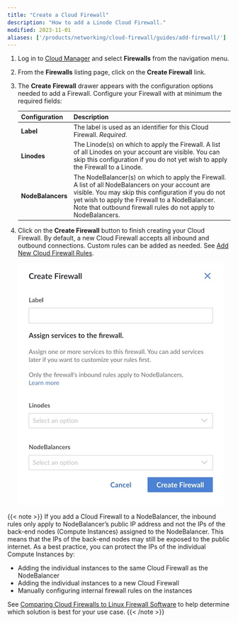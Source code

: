 ```yaml
---
title: "Create a Cloud Firewall"
description: "How to add a Linode Cloud Firewall."
modified: 2023-11-01
aliases: ['/products/networking/cloud-firewall/guides/add-firewall/']
---
```


1. Log in to [Cloud Manager](https://cloud.linode.com/) and select **Firewalls** from the navigation menu.

1. From the **Firewalls** listing page, click on the **Create Firewall** link.

1. The **Create Firewall** drawer appears with the configuration options needed to add a Firewall. Configure your Firewall with at minimum the required fields:

    | **Configuration** | **Description** |
    | --------------- | --------------- |
    | **Label** | The label is used as an identifier for this Cloud Firewall. *Required*. |
    | **Linodes**| The Linode(s) on which to apply the Firewall. A list of all Linodes on your account are visible. You can skip this configuration if you do not yet wish to apply the Firewall to a Linode. |
    | **NodeBalancers** | The NodeBalancer(s) on which to apply the Firewall. A list of all NodeBalancers on your account are visible. You may skip this configuration if you do not yet wish to apply the Firewall to a NodeBalancer. Note that outbound firewall rules do not apply to NodeBalancers. |


1. Click on the ****Create Firewall**** button to finish creating your Cloud Firewall. By default, a new Cloud Firewall accepts all inbound and outbound connections. Custom rules can be added as needed. See [Add New Cloud Firewall Rules](/docs/products/networking/cloud-firewall/guides/manage-firewall-rules/).

    ![Click on the Create button to create your Firewall.](create-firewall.jpg "Click on the Create button to create your Firewall.")

{{< note >}}
If you add a Cloud Firewall to a NodeBalancer, the inbound rules only apply to NodeBalancer’s public IP address and not the IPs of the back-end nodes (Compute Instances) assigned to the NodeBalancer. This means that the IPs of the back-end nodes may still be exposed to the public internet. As a best practice, you can protect the IPs of the individual Compute Instances by:
- Adding the individual instances to the same Cloud Firewall as the NodeBalancer
- Adding the individual instances to a new Cloud Firewall
- Manually configuring internal firewall rules on the instances

See [Comparing Cloud Firewalls to Linux Firewall Software](/docs/products/networking/cloud-firewall/guides/comparing-firewalls/) to help determine which solution is best for your use case.
{{< /note >}}
